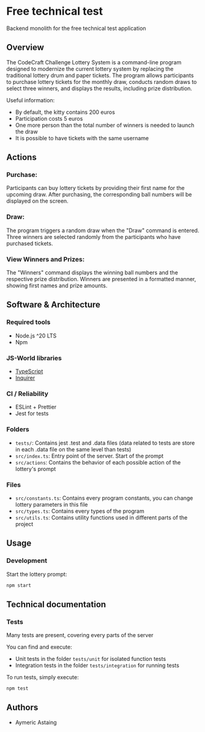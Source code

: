 # Free technical test

Backend monolith for the free technical test application

## Overview

The CodeCraft Challenge Lottery System is a command-line program designed to modernize the current lottery system by replacing the traditional lottery drum and paper tickets. The program allows participants to purchase lottery tickets for the monthly draw, conducts random draws to select three winners, and displays the results, including prize distribution.

Useful information:

- By default, the kitty contains 200 euros
- Participation costs 5 euros
- One more person than the total number of winners is needed to launch the draw
- It is possible to have tickets with the same username

## Actions

### Purchase:

Participants can buy lottery tickets by providing their first name for the upcoming draw.
After purchasing, the corresponding ball numbers will be displayed on the screen.

### Draw:

The program triggers a random draw when the "Draw" command is entered.
Three winners are selected randomly from the participants who have purchased tickets.

### View Winners and Prizes:

The "Winners" command displays the winning ball numbers and the respective prize distribution.
Winners are presented in a formatted manner, showing first names and prize amounts.

## Software & Architecture

### Required tools

- Node.js ^20 LTS
- Npm

### JS-World libraries

- [TypeScript](https://www.typescriptlang.org/)
- [Inquirer](https://github.com/SBoudrias/Inquirer.js)

### CI / Reliability

- ESLint + Prettier
- Jest for tests

### Folders

- `tests/`: Contains jest .test and .data files (data related to tests are store in each .data file on the same level than tests)
- `src/index.ts`: Entry point of the server. Start of the prompt
- `src/actions`: Contains the behavior of each possible action of the lottery's prompt

### Files

- `src/constants.ts`: Contains every program constants, you can change lottery parameters in this file
- `src/types.ts`: Contains every types of the program
- `src/utils.ts`: Contains utility functions used in different parts of the project

## Usage

### Development

Start the lottery prompt:

```sh
npm start
```

## Technical documentation

### Tests

Many tests are present, covering every parts of the server

You can find and execute:

- Unit tests in the folder `tests/unit` for isolated function tests
- Integration tests in the folder `tests/integration` for running tests

To run tests, simply execute:

```sh
npm test
```

## Authors

- Aymeric Astaing
